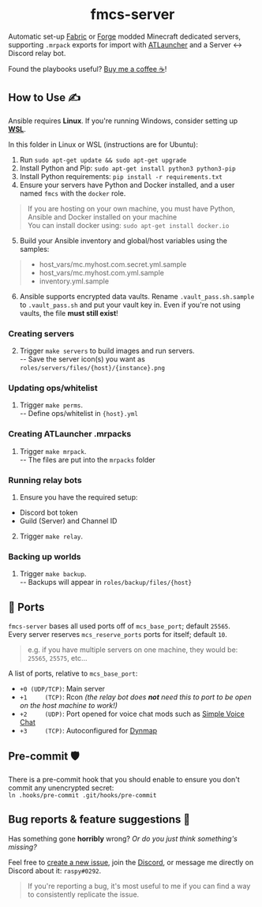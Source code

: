 <div align="center">

# fmcs-server

</div>

Automatic set-up [Fabric](https://fabricmc.net/) or [Forge](https://forums.minecraftforge.net/) modded Minecraft dedicated servers, supporting `.mrpack` exports for import with [ATLauncher](https://atlauncher.com/) and a Server <-> Discord relay bot.

Found the playbooks useful? [Buy me a coffee ☕](https://ko-fi.com/raspy)!

## How to Use ✍️

Ansible requires **Linux**. If you're running Windows, consider setting up [**WSL**](https://learn.microsoft.com/en-us/windows/wsl/install).

In this folder in Linux or WSL (instructions are for Ubuntu):

1. Run `sudo apt-get update && sudo apt-get upgrade`
2. Install Python and Pip: `sudo apt-get install python3 python3-pip`
3. Install Python requirements: `pip install -r requirements.txt`
4. Ensure your servers have Python and Docker installed, and a user named `fmcs` with the `docker` role.
> If you are hosting on your own machine, you must have Python, Ansible and Docker installed on your machine<br/>
> You can install docker using: `sudo apt-get install docker.io`
5. Build your Ansible inventory and global/host variables using the samples:
> * host_vars/mc.myhost.com.secret.yml.sample
> * host_vars/mc.myhost.com.yml.sample
> * inventory.yml.sample
6. Ansible supports encrypted data vaults. Rename `.vault_pass.sh.sample` to `.vault_pass.sh` and put your vault key in. Even if you're not using vaults, the file **must still exist**!

### Creating servers
2. Trigger `make servers` to build images and run servers.<br/>
-- Save the server icon(s) you want as `roles/servers/files/{host}/{instance}.png`

### Updating ops/whitelist
1. Trigger `make perms`.<br/>
-- Define ops/whitelist in `{host}.yml`

### Creating ATLauncher .mrpacks
1. Trigger `make mrpack`.<br/>
-- The files are put into the `mrpacks` folder

### Running relay bots
1. Ensure you have the required setup:
* Discord bot token
* Guild (Server) and Channel ID
2. Trigger `make relay`.<br/>

### Backing up worlds
1. Trigger `make backup`.<br/>
-- Backups will appear in `roles/backup/files/{host}`

## 🔌 Ports
`fmcs-server` bases all used ports off of `mcs_base_port`; default `25565`.<br/>
Every server reserves `mcs_reserve_ports` ports for itself; default `10`.
> e.g. if you have multiple servers on one machine, they would be: `25565`, `25575`, etc...

A list of ports, relative to `mcs_base_port`:
- `+0 (UDP/TCP)`: Main server
- `+1     (TCP)`: Rcon *(the relay bot does **not** need this to port to be open on the host machine to work!)*
- `+2     (UDP)`: Port opened for voice chat mods such as [Simple Voice Chat](https://modrinth.com/plugin/simple-voice-chat)
- `+3     (TCP)`: Autoconfigured for [Dynmap](https://github.com/webbukkit/dynmap/)

## Pre-commit 🛡️
There is a pre-commit hook that you should enable to ensure you don't commit any unencrypted secret:<br/>
`ln .hooks/pre-commit .git/hooks/pre-commit`

## Bug reports & feature suggestions 🐛
Has something gone **horribly** wrong? *Or do you just think something's missing?*

Feel free to [create a new issue](https://github.com/jack-avery/fmcs-server/issues), join the [Discord](https://discord.gg/qpyT4zx), or message me directly on Discord about it: `raspy#0292`.

> If you're reporting a bug, it's most useful to me if you can find a way to consistently replicate the issue.<br/>
